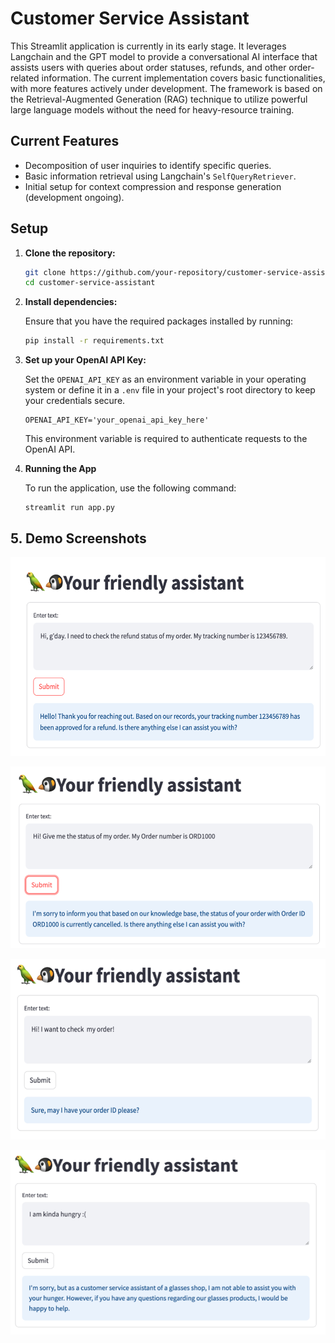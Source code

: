 # Customer Service Assistant

This Streamlit application is currently in its early stage. It leverages Langchain and the GPT model to provide a conversational AI interface that assists users with queries about order statuses, refunds, and other order-related information. The current implementation covers basic functionalities, with more features actively under development. The framework is based on the Retrieval-Augmented Generation (RAG) technique to utilize powerful large language models without the need for heavy-resource training.


## Current Features

- Decomposition of user inquiries to identify specific queries.
- Basic information retrieval using Langchain's `SelfQueryRetriever`.
- Initial setup for context compression and response generation (development ongoing).



## Setup

1. **Clone the repository:**

   ```bash
   git clone https://github.com/your-repository/customer-service-assistant.git
   cd customer-service-assistant

2. **Install dependencies:**

    Ensure that you have the required packages installed by running:
    ```bash
    pip install -r requirements.txt
    ```
3. **Set up your OpenAI API Key:**

   Set the `OPENAI_API_KEY` as an environment variable in your operating system or define it in a `.env` file in your project's root directory to keep your credentials secure.

   ```plaintext
   OPENAI_API_KEY='your_openai_api_key_here'
   ```
    This environment variable is required to authenticate requests to the OpenAI API.

4. **Running the App**

    To run the application, use the following command:
    ```
    streamlit run app.py
    ```
## 5. Demo Screenshots


![Demo Screenshot](./images/demo1.png)

![Demo Screenshot](./images/demo2.png)

![Demo Screenshot](./images/demo3.png)

![Demo Screenshot](./images/demo4.png)